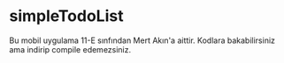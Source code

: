 # simpleTodoList
Bu mobil uygulama 11-E sınfından Mert Akın'a aittir.
Kodlara bakabilirsiniz ama indirip compile edemezsiniz.
